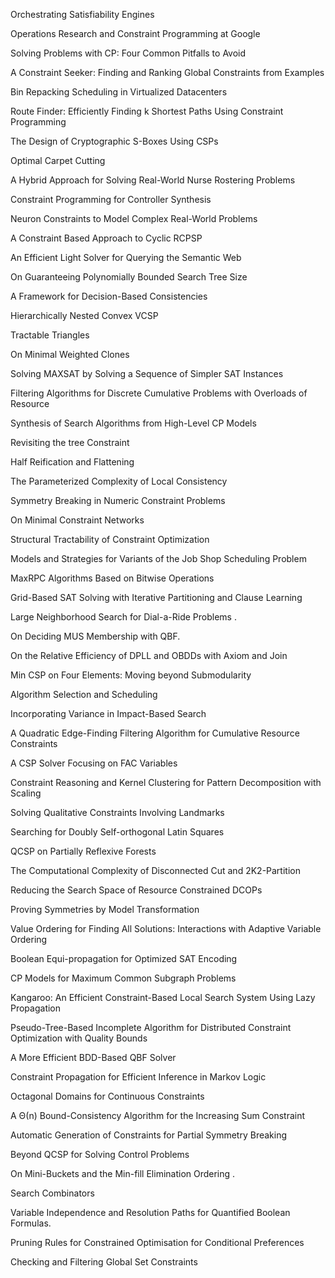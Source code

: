 Orchestrating Satisfiability Engines

Operations Research and Constraint Programming at Google

Solving Problems with CP: Four Common Pitfalls to Avoid

A Constraint Seeker: Finding and Ranking Global Constraints from Examples

Bin Repacking Scheduling in Virtualized Datacenters

Route Finder: Efficiently Finding k Shortest Paths Using Constraint Programming

The Design of Cryptographic S-Boxes Using CSPs

Optimal Carpet Cutting

A Hybrid Approach for Solving Real-World Nurse Rostering Problems

Constraint Programming for Controller Synthesis

Neuron Constraints to Model Complex Real-World Problems

A Constraint Based Approach to Cyclic RCPSP

An Efficient Light Solver for Querying the Semantic Web

On Guaranteeing Polynomially Bounded Search Tree Size

A Framework for Decision-Based Consistencies

Hierarchically Nested Convex VCSP

Tractable Triangles

On Minimal Weighted Clones

Solving MAXSAT by Solving a Sequence of Simpler SAT Instances

Filtering Algorithms for Discrete Cumulative Problems with Overloads of Resource

Synthesis of Search Algorithms from High-Level CP Models

Revisiting the tree Constraint

Half Reification and Flattening

The Parameterized Complexity of Local Consistency

Symmetry Breaking in Numeric Constraint Problems

On Minimal Constraint Networks

Structural Tractability of Constraint Optimization

Models and Strategies for Variants of the Job Shop Scheduling Problem

MaxRPC Algorithms Based on Bitwise Operations

Grid-Based SAT Solving with Iterative Partitioning and Clause Learning

Large Neighborhood Search for Dial-a-Ride Problems .

On Deciding MUS Membership with QBF.

On the Relative Efficiency of DPLL and OBDDs with Axiom and Join

Min CSP on Four Elements: Moving beyond Submodularity

Algorithm Selection and Scheduling

Incorporating Variance in Impact-Based Search

A Quadratic Edge-Finding Filtering Algorithm for Cumulative Resource Constraints

A CSP Solver Focusing on FAC Variables

Constraint Reasoning and Kernel Clustering for Pattern Decomposition with Scaling

Solving Qualitative Constraints Involving Landmarks

Searching for Doubly Self-orthogonal Latin Squares

QCSP on Partially Reflexive Forests

The Computational Complexity of Disconnected Cut and 2K2-Partition

Reducing the Search Space of Resource Constrained DCOPs

Proving Symmetries by Model Transformation


Value Ordering for Finding All Solutions: Interactions with Adaptive Variable Ordering

Boolean Equi-propagation for Optimized SAT Encoding

CP Models for Maximum Common Subgraph Problems

Kangaroo: An Efficient Constraint-Based Local Search System Using Lazy Propagation

Pseudo-Tree-Based Incomplete Algorithm for Distributed Constraint Optimization with Quality Bounds

A More Efficient BDD-Based QBF Solver

Constraint Propagation for Efficient Inference in Markov Logic

Octagonal Domains for Continuous Constraints

A Θ(n) Bound-Consistency Algorithm for the Increasing Sum Constraint

Automatic Generation of Constraints for Partial Symmetry Breaking

Beyond QCSP for Solving Control Problems

On Mini-Buckets and the Min-fill Elimination Ordering .

Search Combinators

Variable Independence and Resolution Paths for Quantified Boolean Formulas.

Pruning Rules for Constrained Optimisation for Conditional Preferences

Checking and Filtering Global Set Constraints
